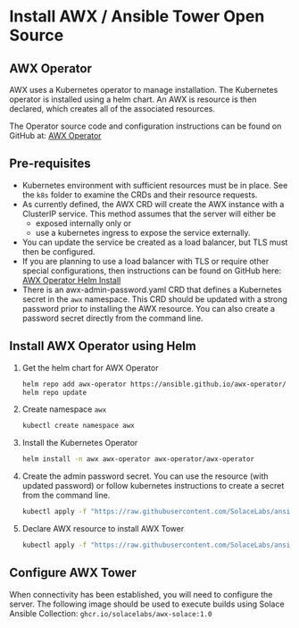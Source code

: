 # Install AWX / Ansible Tower Open Source

## AWX Operator
AWX uses a Kubernetes operator to manage installation. The Kubernetes operator is installed using a helm chart. An AWX is resource is then declared, which creates all of the associated resources.

The Operator source code and configuration instructions can be found on GitHub at:
[AWX Operator](https://github.com/ansible/awx-operator)

## Pre-requisites
- Kubernetes environment with sufficient resources must be in place. See the ```k8s``` folder to examine the CRDs and their resource requests.
- As currently defined, the AWX CRD will create the AWX instance with a ClusterIP service. This method assumes that the server will either be
    - exposed internally only or
    - use a kubernetes ingress to expose the service externally.
- You can update the service be created as a load balancer, but TLS must then be configured.
- If you are planning to use a load balancer with TLS or require other special configurations, then instructions can be found on GitHub here: [AWX Operator Helm Install](https://github.com/ansible/awx-operator#helm-install-on-existing-cluster)
- There is an awx-admin-password.yaml CRD that defines a Kubernetes secret in the ```awx``` namespace. This CRD should be updated with a strong password prior to installing the AWX resource. You can also create a password secret directly from the command line.


## Install AWX Operator using Helm

1. Get the helm chart for AWX Operator
   ```bash
   helm repo add awx-operator https://ansible.github.io/awx-operator/
   helm repo update
   ```
1. Create namespace ```awx```
   ```bash
   kubectl create namespace awx
   ```
1. Install the Kubernetes Operator
   ```bash
   helm install -n awx awx-operator awx-operator/awx-operator
   ```
1. Create the admin password secret. You can use the resource (with updated password) or follow kubernetes instructions to create a secret from the command line.
   ```bash
   kubectl apply -f "https://raw.githubusercontent.com/SolaceLabs/ansible-tests/cicd-demo-tools/awx/k8s/awx-admin-password.yaml"
   ```
1. Declare AWX resource to install AWX Tower
   ```bash
   kubectl apply -f "https://raw.githubusercontent.com/SolaceLabs/ansible-tests/cicd-demo-tools/awx/k8s/awx-tower.yaml"
   ```

## Configure AWX Tower
When connectivity has been established, you will need to configure the server.
The following image should be used to execute builds using Solace Ansible Collection:
```ghcr.io/solacelabs/awx-solace:1.0```

